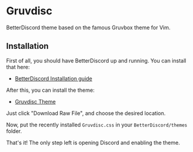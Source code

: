 Gruvdisc
========
BetterDiscord theme based on the famous Gruvbox theme for Vim.

## Installation
First of all, you should have BetterDiscord up and running. You can install that here: 

* [BetterDiscord Installation guide](https://docs.betterdiscord.app/users/getting-started/installation)

After this, you can install the theme:

* [Gruvdisc Theme](https://github.com/WMagueta/Gruvdisc/blob/main/Gruvdisc.css)

Just click "Download Raw File", and choose the desired location.

Now, put the recently installed `Gruvdisc.css` in your `BetterDiscord/themes` folder.

That's it! The only step left is opening Discord and enabling the theme.
